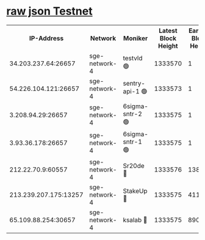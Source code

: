 
[raw json Testnet](https://rpc-check.sget.stavr.tech/sget/rpc-sget-result.json)
=


<table><tr><th>IP-Address</th><th>Network</th><th>Moniker</th><th>Latest Block Height</th><th>Earliest Block Height</th><th>Catching Up</th><th>Tx Index</th><th>Voting Power</th><th>Scan Time</th></tr><tr><td>34.203.237.64:26657</td><td>sge-network-4</td><td>testvld 🟢</td><td>1333570</td><td>1</td><td>False</td><td>on</td><td>0</td><td>2024-01-30T04:16:04.679099249UTC</td></tr><tr><td>54.226.104.121:26657</td><td>sge-network-4</td><td>sentry-api-1 🟢</td><td>1333573</td><td>1</td><td>False</td><td>on</td><td>0</td><td>2024-01-30T04:16:19.629088307UTC</td></tr><tr><td>3.208.94.29:26657</td><td>sge-network-4</td><td>6sigma-sntr-2 🟢</td><td>1333575</td><td>1</td><td>False</td><td>on</td><td>0</td><td>2024-01-30T04:16:29.474339878UTC</td></tr><tr><td>3.93.36.178:26657</td><td>sge-network-4</td><td>6sigma-sntr-1 🟢</td><td>1333575</td><td>1</td><td>False</td><td>on</td><td>0</td><td>2024-01-30T04:16:32.166097837UTC</td></tr><tr><td>212.22.70.9:60557</td><td>sge-network-4</td><td>Sr20de 🔴</td><td>1333576</td><td>138001</td><td>False</td><td>on</td><td>104</td><td>2024-01-30T04:16:35.067384291UTC</td></tr><tr><td>213.239.207.175:13257</td><td>sge-network-4</td><td>StakeUp 🔴</td><td>1333575</td><td>411001</td><td>False</td><td>off</td><td>100</td><td>2024-01-30T04:16:28.719919109UTC</td></tr><tr><td>65.109.88.254:30657</td><td>sge-network-4</td><td>ksalab 🔴</td><td>1333575</td><td>890001</td><td>False</td><td>off</td><td>1493</td><td>2024-01-30T04:16:32.481571868UTC</td></tr></table>
